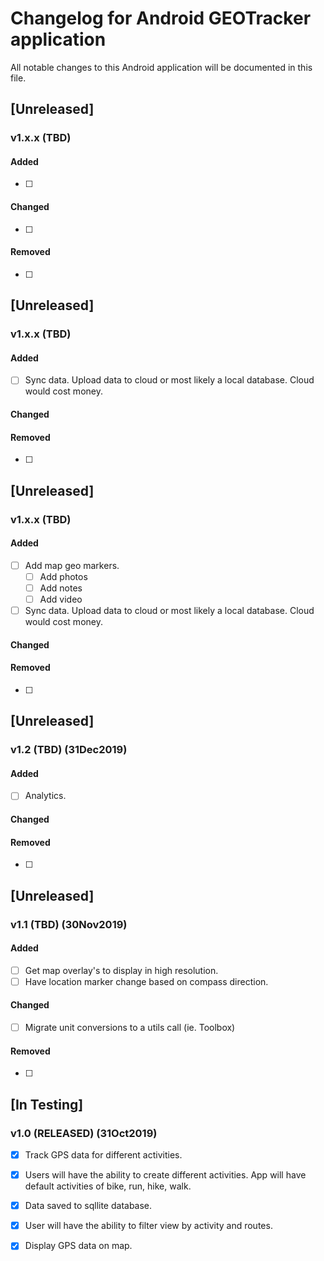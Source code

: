 # Changelog for Android GEOTracker application
All notable changes to this Android application will be documented in this file.  


## [Unreleased]
### v1.x.x (TBD)
#### Added
- [ ]  
#### Changed
- [ ]
#### Removed
- [ ]

## [Unreleased]
### v1.x.x (TBD)
#### Added
- [ ] Sync data.  Upload data to cloud or most likely a local database. Cloud would cost money. 
#### Changed
#### Removed
- [ ]

## [Unreleased]
### v1.x.x (TBD)
#### Added
- [ ] Add map geo markers.   
    - [ ] Add photos
    - [ ] Add notes
    - [ ] Add video 
- [ ] Sync data.  Upload data to cloud or most likely a local database. Cloud would cost money. 
#### Changed
#### Removed
- [ ]

## [Unreleased]
### v1.2 (TBD) (31Dec2019)
#### Added
- [ ] Analytics.
#### Changed
#### Removed
- [ ]

## [Unreleased]
### v1.1 (TBD) (30Nov2019)
#### Added
- [ ] Get map overlay's to display in high resolution.
- [ ] Have location marker change based on compass direction.
#### Changed
- [ ] Migrate unit conversions to a utils call (ie. Toolbox)
#### Removed
- [ ]

## [In Testing]
### v1.0 (RELEASED) (31Oct2019)
- [x] Track GPS data for different activities.
- [x] Users will have the ability to create different activities.  App will have default activities of bike, run, hike, walk.
- [x] Data saved to sqllite database.
- [x] User will have the ability to filter view by activity and routes.
- [x] Display GPS data on map.



		

